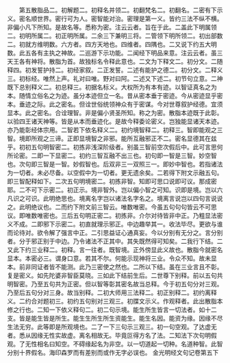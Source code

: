 <!-- { "loadSidebar": true } -->
　　第五散脂品二。初解题二。初释名并领二。初翻梵名二。初翻名。二密有下示义。密名顺世界。密行可为人。密智能对治。密理是第一义。皆约三法不纵不横。非偏小凡下所知。是故名等。悉称为密。注云云者。旨在于此。二盖此下明属领二。初明所属二。初正明所属。二余三下兼明三将。二管领下明所领二。初出部数二。初就方维明数。六方者。四方天地也。四维者。四隅也。二又说下约五大明数。此五各有主执之神故。二巡游下示功能。二闻经下明品来意。注云云者。虽三天王各有神将。散脂为首。故独标名令释此意也。二文为下释文二。初分文。二随释四。初发誓护持二。初经家叙。二正发誓。二述有能护之德二。初分文。二释义三。初标经。唯然上声。礼对曰唯。野对曰阿。二述又下述二。初节句立意。二神既下总别释义二。初总释三。初据名标义。大权所为有本有迹。以智证真名之为本。随情立俗名之为迹。虽分本迹但立一名。昔从密本垂于密迹。今从密迹显乎密本。垂迹之际。此之密名。但诠世俗统领神众有于密谋。今对世尊叙护经德。宜须显本。此之密名。合诠理智。非是偏小贤圣所知。称之为密。散脂本迹既于此彰。以验四王诸天神等。皆是从本而垂迹化。是故今释委论密义。岂独能显诸天本迹。亦乃能彰经体宗用。二智若下依名释义二。初约境智释二。初释三。智即能观之三智。境即所观之三谛。正即显境智之非邪。能所互融邪正不二。密名显德其在兹乎。初初五句明智密二。初拣非浅深阶级者。别虽三智前空次假后中。此可言思何所论密。二即一下显密二。初约三智互融不出三也。初句即一智是三智。妙空智也。次句即三智是一智。妙假智也。后双非三一双照三一。即妙中智也。若指诸法为一切者。未必尽备。以空假中为一切者。更无遗余矣。二若得下附文示融五句。即三智配释如下。二次五句明境密二。初拣非智。知即可思口说即可议。那成密耶。二不可下示密二。初正示。境非智外。岂以偏小智之可知。识即是境。岂以六凡识之可识。此明绝思也。境离名字岂以诸法名字名之。境离言说岂以四句言说说之。此明绝议也。二而约下附文前三智云。唯数唯密。今虽五句句句皆云不可思议。即唯数唯密也。三后五句明正密二。初拣非。介尔对待皆非中正。乃粗显法密义不成。二即邪下示密二。初直就理示邪正。中边趣举其一。收法毕尽。更欲与谁而论待对。欲令解了强言中正。二引思益证心通真妄。今以分别有无分之。言分别者。分于邪正别于中边。乃令诸法不正其中。其失既然得可知矣。二我行下结。二又此下约三业释二。初释。言一往者。既智境。正外傍显此义故也。散脂今就密名显本。本密必三。谓身口意。若其不尔。何能示现神将三业。令众不知。故未显本。前非同证者皆不能测。此乃三密使之然也。二所以下结。虽在三业言且不彰。复是密义。如先陀婆非智臣莫晓。三如此下结前生后。二世尊下别释。前以五句共明智密。乃至五句共为正密。但以智等彰其密名故当总释。今于初五句分对三观。乃至后五句分对三身。故当别释。二初大师用三法释二。初正别释二。初约离释义。二约合对题初三。初约五句别对三观三。初牒文示义。作观释者。此出散脂本修之行也。二知一下依义释句二。初二句示境。能生所生皆言一切法者。如十二支。皆是能生皆是所生。能生生所生所生资能生。能生名因。能资为缘。因缘不尽生法无穷。此等即是所观境也。二了一下三句示三观三。初一句空观。了达虚无者。悉从因缘无性实故虚。离名相故无。毕竟叵得方名了法。二知法下次句明假观。了无性相名曰知空。不碍缘起名为非空。以一切道起一切种。名道种智。此智分别十界假名。海印森罗而有差别而或作无字必误也。
金光明经文句记卷第五下
